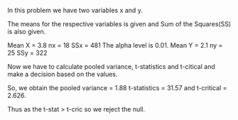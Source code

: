 In this problem we have two variables x and y.

The means for the respective variables is given and Sum of the Squares(SS) is also given.

Mean X = 3.8    nx = 18     SSx = 481    The alpha level is 0.01.
Mean Y = 2.1    ny = 25     SSy = 322

Now we have to calculate pooled variance, t-statistics and t-citical and make a decision based on the values.

So, we obtain the pooled variance = 1.88
 t-statistics = 31.57 and
t-critical = 2.626.

Thus as the t-stat > t-cric so we reject the null.
